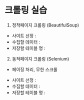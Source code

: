 # 크롤링 실습

1. 정적페이지 크롤링 (BeautifulSoup)
- 사이트 선정       : 
- 수집할 데이터     : 
- 저장할 테이블 명  : 


2. 동적페이지 크롤링 (Selenium)
* 페이징 처리, 무한 스크롤
- 사이트 선정       : 
- 수집할 데이터     : 
- 저장할 테이블 명  : 